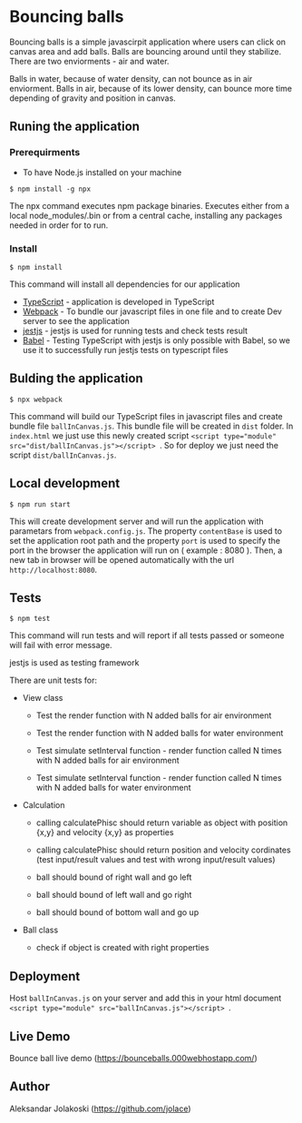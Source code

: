 
# Bouncing balls

Bouncing balls is a simple javascirpit application where users can click on canvas area and add balls. Balls are bouncing around until they stabilize. There are two enviorments - air and water.

Balls in water, because of water density, can not bounce as in air enviorment. Balls in air, because of its lower density, can bounce more time depending of gravity and position in canvas.

## Runing the application

### Prerequirments

- To have Node.js installed on your machine
```
$ npm install -g npx
```
The npx command executes npm package binaries. Executes <command> either from a local node_modules/.bin or from a central cache, installing any packages needed in order for <command> to run.

### Install
```
$ npm install
```
This command will install all dependencies for our application
*  [TypeScript](https://www.typescriptlang.org/) - application is developed in TypeScript
*  [Webpack](https://webpack.js.org/) - To bundle our javascript files in one file and to create Dev server to see the application
*  [jestjs](https://jestjs.io/) - jestjs is used for running tests and check tests result
*  [Babel](https://babeljs.io/) - Testing TypeScript with jestjs is only possible with Babel, so we use it to successfully run jestjs tests on typescript files
 
## Bulding the application
```
$ npx webpack
```
This command will build our TypeScript files in javascript files and create bundle file `ballInCanvas.js`. This bundle file will be created in `dist` folder.
In `index.html` we just use this newly created script ```<script type="module" src="dist/ballInCanvas.js"></script> ```.
So for deploy we just need the script `dist/ballInCanvas.js`.

## Local development

```
$ npm run start
```
This will create development server and will run the application with parametars from `webpack.config.js`. The property `contentBase` is used to set the application root path and the property `port` is used to specify the port in the browser the application will run on ( example : 8080 ). Then, a new tab in browser will be opened automatically with the url `http://localhost:8080`.

## Tests
```
$ npm test
```

This command will run tests and will report if all tests passed or someone will fail with error message.

jestjs is used as testing framework

There are unit tests for:

- View class

  - Test the render function with N added balls for air environment

  - Test the render function with N added balls for water environment

  - Test simulate setInterval function - render function called N times with N added balls for air environment

  - Test simulate setInterval function - render function called N times with N added balls for water environment

- Calculation

  - calling calculatePhisc should return variable as object with position {x,y} and velocity {x,y} as properties

  - calling calculatePhisc should return position and velocity cordinates (test input/result values and test with wrong input/result values)

  - ball should bound of right wall and go left

  - ball should bound of left wall and go right

  - ball should bound of bottom wall and go up

- Ball class

  - check if object is created with right properties

## Deployment

Host `ballInCanvas.js` on your server and add this in your html document ```<script type="module" src="ballInCanvas.js"></script> ```.

## Live Demo

Bounce ball live demo (https://bounceballs.000webhostapp.com/)

## Author

Aleksandar Jolakoski (https://github.com/jolace)